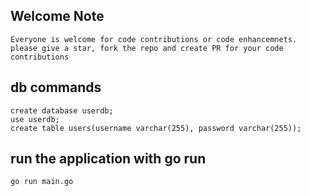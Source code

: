 ## Welcome Note

```
Everyone is welcome for code contributions or code enhancemnets.
please give a star, fork the repo and create PR for your code contributions
```
## db commands

```
create database userdb;
use userdb;
create table users(username varchar(255), password varchar(255));
```
## run the application with go run

```
go run main.go
```
